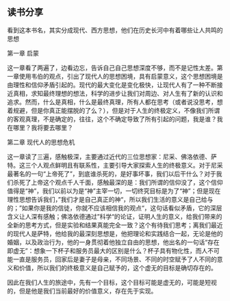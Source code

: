 ## 读书分享

看到这本书名，其实分成现代、西方思想，他们在历史长河中有着哪些让人共鸣的思想

第一章  启蒙

这一章看了两遍了，边看边忘，告诉自己自己思想深度不够，而不是记性太差。第一章使用韦伯的观点，引出了现代人的思想困境，具有启蒙意义，这个思想困境是由理性和信仰矛盾引起的。现代的最大变化是变化极快，让现代人有了一种不断接近真相，求知最终理想的想法，科学的进步让我们对周边、对人生有了新的认识和追求。然而，什么是真相，什么是最终真理，所有人都在思考（或者说没思考，想着规避，但是你真正能摆脱的了么？），但是对于人生的终极定义，不像我们所谓的客观真理，不是确定的，往往，这个不确定导致了所有引起的问题，我是谁？我在哪里？我将要去哪里？



第二章 现代人的思想危机

这一章读了三遍，感触极深，主要通过近代的三位思想家：尼采、佛洛依德、萨特。这三个人观点鲜明且有联系性，主要引导大家探索人生的终极意义。对于尼采最著名的一句“上帝死了”，到底谁杀死的，是好事坏事，我们以后干什么？对于我们杀死了上帝这个观点千人千面，感触最深的是：我们所谓的信仰没了，这个信仰值得是“神”，我们以前以为是“神”主宰一切，一切终究目标是为了“神”；但是现在理性思想告诉我们，”我们才是自己真正的神“，所以我们生活的意义是自己给与的；”如果你是我的信徒，你就不应该相信我的观点“，这句话看似矛盾，它的深层含义让人深有感触；佛洛依德通过”科学“的论证，证明人生的意义，给我们带来的全新的思考方式，但是实验和结果真能完全一致？这个有待我们思考；离我们最近的现代人是萨特，他给我的最深刻思想是，他把理论和实践结合一起，无论是他的婚姻，以及政治行为，他的一身贯彻着他独立自由的思想，他出名的一句话“存在即虚无”：想象一下杯子和服务员最大的区别是什么？杯子具有物化性，而人不可能一直是服务员，回家后是妻子是母亲，不同场景、不同的时空赋予了人不同的意义和价值，所以我们的终极意义是自己赋予的，这个虚无的目标是确切存在的。

因此在我们人生的旅途中，先有一个目标，这个目标可能是虚无的，可能是短视的，但是他是我们当前最好的价值意义，存在先于实现。

